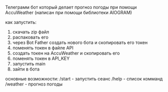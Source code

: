 Телеграмм бот который делает прогноз погоды при помощи AccuWeather (написан при помощи библиотеки AIOGRAM)

как запустить:
1. скачать zip файл
2. распаковать его
3. через Bot Father создать нового бота и скопировать его токен
4. поменять токен в файле API
5. создать токен на AccuWeather и скопировать его
6. поменять токен в API_KEY
7. запустить main
8. зайти в бота

основные возможности:
/start - запустить сеанс
/help - список комманд
/weather - прогноз погоды
